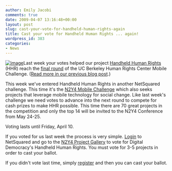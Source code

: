 ```yaml
---
author: Emily Jacobi
comments: true
date: 2009-04-07 13:16:48+00:00
layout: post
slug: cast-your-vote-for-handheld-human-rights-again
title: Cast your vote for Handheld Human Rights ... again!
wordpress_id: 383
categories:
- News
---
```


[![image](https://s3.amazonaws.com/digidem-www/wp-content/uploads/2009/04/rapidandroid-graph2.jpg)](https://s3.amazonaws.com/digidem-www/wp-content/uploads/2009/04/rapidandroid-graph2.jpg)Last week your votes helped our project [Handheld Human Rights](http://www.netsquared.org/projects/handheld-human-rights) (HHR) reach the [final round](http://www.netsquared.org/hrc-ucb/topten) of the UC Berkeley Human Rights Center Mobile Challenge. ([Read more in our previous blog post](http://www.dtwo.org/2009/03/31/d2-is-a-finalist-in-the-human-rights-center-mobile-challenge/).)

This week we've entered Handheld Human Rights in another NetSquared challenge. This time it's the [N2Y4 Mobile Challenge](http://www.netsquared.org/n2y4) which also seeks projects that leverage mobile technology for social change.  Like last week's challenge we need votes to advance into the next round to compete for cash prizes to make HHR possible.  This time there are 70 great projects in the competition and only the top 14 will be invited to the N2Y4 Conference from May 24-25.

Voting lasts until Friday, April 10.

If you voted for us last week the process is very simple.  [Login](https://www.netsquared.org/user?destination=node/57858) to NetSquared and go to the [N2Y4 Project Gallery](http://www.netsquared.org/projectgallery/n2y4) to vote for Digital Democracy's Handheld Human Rights. You must vote for 3-5 projects in order to cast your ballot.

If you didn't vote last time, simply [register](https://www.netsquared.org/user/register?destination=node/57858) and then you can cast your ballot.
